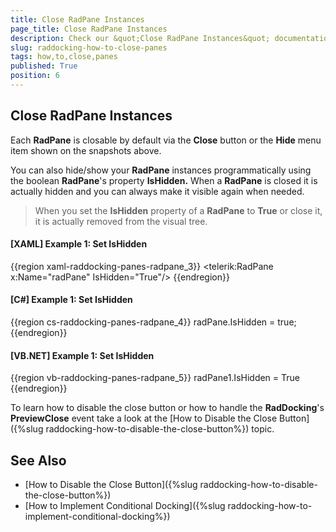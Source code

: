 ```yaml
---
title: Close RadPane Instances
page_title: Close RadPane Instances
description: Check our &quot;Close RadPane Instances&quot; documentation article for the RadDocking WPF control.
slug: raddocking-how-to-close-panes
tags: how,to,close,panes
published: True
position: 6
---
```


## Close RadPane Instances

Each __RadPane__ is closable by default via the **Close** button or the **Hide** menu item shown on the snapshots above.
        
You can also hide/show your __RadPane__ instances programmatically using the boolean __RadPane__'s property __IsHidden.__ When a __RadPane__ is closed it is actually hidden and you can always make it visible again when needed.

>When you set the **IsHidden** property of a **RadPane** to **True** or close it, it is actually removed from the visual tree.
        
#### __[XAML] Example 1: Set IsHidden__

{{region xaml-raddocking-panes-radpane_3}}
	<telerik:RadPane x:Name="radPane" IsHidden="True"/>
{{endregion}}

#### __[C#] Example 1: Set IsHidden__

{{region cs-raddocking-panes-radpane_4}}
	radPane.IsHidden = true;
{{endregion}}

#### __[VB.NET] Example 1: Set IsHidden__

{{region vb-raddocking-panes-radpane_5}}
	radPane1.IsHidden = True
{{endregion}}

To learn how to disable the close button or how to handle the __RadDocking__'s __PreviewClose__ event take a look at the [How to Disable the Close Button]({%slug raddocking-how-to-disable-the-close-button%}) topic.

## See Also

 * [How to Disable the Close Button]({%slug raddocking-how-to-disable-the-close-button%})
 * [How to Implement Conditional Docking]({%slug raddocking-how-to-implement-conditional-docking%})